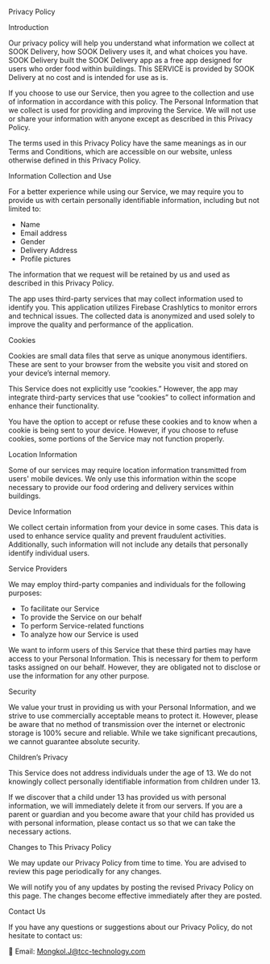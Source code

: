 Privacy Policy

Introduction

Our privacy policy will help you understand what information we collect at SOOK Delivery, how SOOK Delivery uses it, and what choices you have. SOOK Delivery built the SOOK Delivery app as a free app designed for users who order food within buildings. This SERVICE is provided by SOOK Delivery at no cost and is intended for use as is.

If you choose to use our Service, then you agree to the collection and use of information in accordance with this policy. The Personal Information that we collect is used for providing and improving the Service. We will not use or share your information with anyone except as described in this Privacy Policy.

The terms used in this Privacy Policy have the same meanings as in our Terms and Conditions, which are accessible on our website, unless otherwise defined in this Privacy Policy.

Information Collection and Use

For a better experience while using our Service, we may require you to provide us with certain personally identifiable information, including but not limited to:
- Name
- Email address
- Gender
- Delivery Address
- Profile pictures

The information that we request will be retained by us and used as described in this Privacy Policy.

The app uses third-party services that may collect information used to identify you. This application utilizes Firebase Crashlytics to monitor errors and technical issues. The collected data is anonymized and used solely to improve the quality and performance of the application.

Cookies

Cookies are small data files that serve as unique anonymous identifiers. These are sent to your browser from the website you visit and stored on your device’s internal memory.

This Service does not explicitly use “cookies.” However, the app may integrate third-party services that use “cookies” to collect information and enhance their functionality.

You have the option to accept or refuse these cookies and to know when a cookie is being sent to your device. However, if you choose to refuse cookies, some portions of the Service may not function properly.

Location Information

Some of our services may require location information transmitted from users' mobile devices. We only use this information within the scope necessary to provide our food ordering and delivery services within buildings.

Device Information

We collect certain information from your device in some cases. This data is used to enhance service quality and prevent fraudulent activities. Additionally, such information will not include any details that personally identify individual users.

Service Providers

We may employ third-party companies and individuals for the following purposes:
- To facilitate our Service
- To provide the Service on our behalf
- To perform Service-related functions
- To analyze how our Service is used

We want to inform users of this Service that these third parties may have access to your Personal Information. This is necessary for them to perform tasks assigned on our behalf. However, they are obligated not to disclose or use the information for any other purpose.

Security

We value your trust in providing us with your Personal Information, and we strive to use commercially acceptable means to protect it. However, please be aware that no method of transmission over the internet or electronic storage is 100% secure and reliable. While we take significant precautions, we cannot guarantee absolute security.

Children’s Privacy

This Service does not address individuals under the age of 13. We do not knowingly collect personally identifiable information from children under 13.

If we discover that a child under 13 has provided us with personal information, we will immediately delete it from our servers. If you are a parent or guardian and you become aware that your child has provided us with personal information, please contact us so that we can take the necessary actions.

Changes to This Privacy Policy

We may update our Privacy Policy from time to time. You are advised to review this page periodically for any changes.

We will notify you of any updates by posting the revised Privacy Policy on this page. The changes become effective immediately after they are posted.

Contact Us

If you have any questions or suggestions about our Privacy Policy, do not hesitate to contact us:

📧 Email: Mongkol.J@tcc-technology.com
